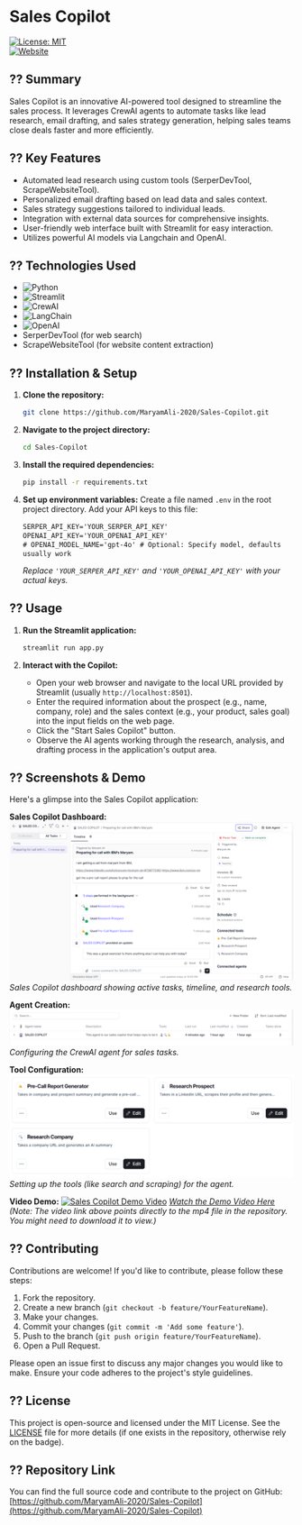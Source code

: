 # Sales Copilot

[![License: MIT](https://img.shields.io/badge/License-MIT-blue.svg)](https://opensource.org/licenses/MIT)\
[![Website](https://img.shields.io/badge/Visit-My_Website-blue?style=for-the-badge&logo=google-chrome)](https://app.relevanceai.com/agents/d7b62b/330f80d1c01d-4a7b-89fc-d8291875a50c/bee88f98-83a1-4b73-bad6-397962819ce3/embed-chat?hide_tool_steps=false&hide_file_uploads=false&hide_conversation_list=false&bubble_style=agent&primary_color=%233c387a&bubble_icon=pd%2Fchat&input_placeholder_text=Type+your+message...&hide_logo=false)

## ?? Summary

Sales Copilot is an innovative AI-powered tool designed to streamline the sales process. It leverages CrewAI agents to automate tasks like lead research, email drafting, and sales strategy generation, helping sales teams close deals faster and more efficiently.

## ?? Key Features

-   Automated lead research using custom tools (SerperDevTool, ScrapeWebsiteTool).
-   Personalized email drafting based on lead data and sales context.
-   Sales strategy suggestions tailored to individual leads.
-   Integration with external data sources for comprehensive insights.
-   User-friendly web interface built with Streamlit for easy interaction.
-   Utilizes powerful AI models via Langchain and OpenAI.

## ?? Technologies Used

-   ![Python](https://img.shields.io/badge/Python-3776AB?logo=python&logoColor=white)
-   ![Streamlit](https://img.shields.io/badge/Streamlit-FF4B4B?logo=streamlit&logoColor=white)
-   ![CrewAI](https://img.shields.io/badge/-CrewAI-blueviolet)
-   ![LangChain](https://img.shields.io/badge/-LangChain-orange)
-   ![OpenAI](https://img.shields.io/badge/OpenAI-412991?logo=openai&logoColor=white)
-   SerperDevTool (for web search)
-   ScrapeWebsiteTool (for website content extraction)

## ?? Installation & Setup

1.  **Clone the repository:**
    ```bash
    git clone https://github.com/MaryamAli-2020/Sales-Copilot.git
    ```

2.  **Navigate to the project directory:**
    ```bash
    cd Sales-Copilot
    ```

3.  **Install the required dependencies:**
    ```bash
    pip install -r requirements.txt
    ```

4.  **Set up environment variables:**
    Create a file named `.env` in the root project directory.
    Add your API keys to this file:
    ```plaintext
    SERPER_API_KEY='YOUR_SERPER_API_KEY'
    OPENAI_API_KEY='YOUR_OPENAI_API_KEY'
    # OPENAI_MODEL_NAME='gpt-4o' # Optional: Specify model, defaults usually work
    ```
    *Replace `'YOUR_SERPER_API_KEY'` and `'YOUR_OPENAI_API_KEY'` with your actual keys.*

## ?? Usage

1.  **Run the Streamlit application:**
    ```bash
    streamlit run app.py
    ```

2.  **Interact with the Copilot:**
    -   Open your web browser and navigate to the local URL provided by Streamlit (usually `http://localhost:8501`).
    -   Enter the required information about the prospect (e.g., name, company, role) and the sales context (e.g., your product, sales goal) into the input fields on the web page.
    -   Click the "Start Sales Copilot" button.
    -   Observe the AI agents working through the research, analysis, and drafting process in the application's output area.

## ?? Screenshots & Demo

Here's a glimpse into the Sales Copilot application:

**Sales Copilot Dashboard:**
![Sales Copilot dashboard showing active tasks, timeline, and research tools.](https://github.com/MaryamAli-2020/Sales-Copilot/blob/main/Media/Copilot-in-use.png?raw=true)
*Sales Copilot dashboard showing active tasks, timeline, and research tools.*

**Agent Creation:**
![Creating the Agent.](https://github.com/MaryamAli-2020/Sales-Copilot/blob/main/Media/Agent.png?raw=true)
*Configuring the CrewAI agent for sales tasks.*

**Tool Configuration:**
![Creating the tools.](https://github.com/MaryamAli-2020/Sales-Copilot/blob/main/Media/Tools.png?raw=true)
*Setting up the tools (like search and scraping) for the agent.*

**Video Demo:**
[![Sales Copilot Demo Video](https://img.youtube.com/vi/VIDEO_ID/0.jpg)](https://github.com/MaryamAli-2020/Sales-Copilot/blob/main/Media/Sales-Copilot-DEMO.mp4)
*[Watch the Demo Video Here](https://github.com/MaryamAli-2020/Sales-Copilot/blob/main/Media/Sales-Copilot-DEMO.mp4)*
*(Note: The video link above points directly to the mp4 file in the repository. You might need to download it to view.)*

## ?? Contributing

Contributions are welcome! If you'd like to contribute, please follow these steps:

1.  Fork the repository.
2.  Create a new branch (`git checkout -b feature/YourFeatureName`).
3.  Make your changes.
4.  Commit your changes (`git commit -m 'Add some feature'`).
5.  Push to the branch (`git push origin feature/YourFeatureName`).
6.  Open a Pull Request.

Please open an issue first to discuss any major changes you would like to make. Ensure your code adheres to the project's style guidelines.

## ?? License

This project is open-source and licensed under the MIT License. See the [LICENSE](LICENSE) file for more details (if one exists in the repository, otherwise rely on the badge).

## ?? Repository Link

You can find the full source code and contribute to the project on GitHub:
[https://github.com/MaryamAli-2020/Sales-Copilot](https://github.com/MaryamAli-2020/Sales-Copilot)
